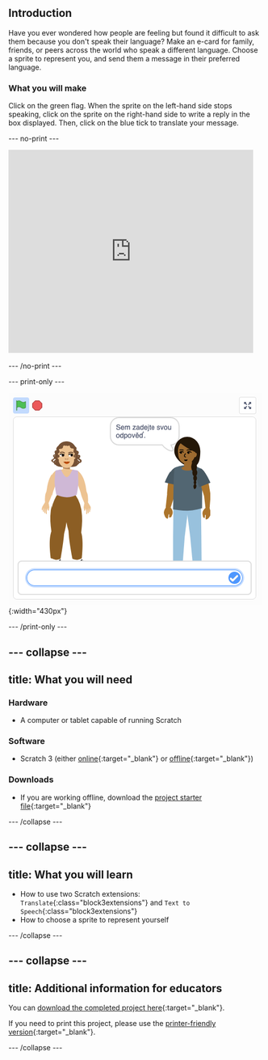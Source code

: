 ## Introduction

Have you ever wondered how people are feeling but found it difficult to ask them because you don't speak their language? Make an e-card for family, friends, or peers across the world who speak a different language. Choose a sprite to represent you, and send them a message in their preferred language.

### What you will make

Click on the green flag. When the sprite on the left-hand side stops speaking, click on the sprite on the right-hand side to write a reply in the box displayed. Then, click on the blue tick to translate your message.

--- no-print ---

<div class="scratch-preview">
  <iframe src="https://scratch.mit.edu/projects/399169995/embed" allowtransparency="true" width="485" height="402" frameborder="0" scrolling="no" allowfullscreen></iframe>
</div>

--- /no-print ---

--- print-only ---

![complete project](images/youspeak2.png){:width="430px"}

--- /print-only ---

--- collapse ---
---
title: What you will need
---
### Hardware
+ A computer or tablet capable of running Scratch
 
### Software
+ Scratch 3 (either [online](https://scratch.mit.edu/){:target="_blank"} or [offline](https://scratch.mit.edu/download){:target="_blank"})
 
### Downloads
+ If you are working offline, download the [project starter file](http://rpf.io/p/en/how-are-you-go){:target="_blank"}


--- /collapse ---

--- collapse ---
---
title: What you will learn
---

+ How to use two Scratch extensions: `Translate`{:class="block3extensions"} and `Text to Speech`{:class="block3extensions"}
+ How to choose a sprite to represent yourself

--- /collapse ---

--- collapse ---
---
title: Additional information for educators
---
You can [download the completed project here](http://rpf.io/p/en/how-are-you-get){:target="_blank"}.

If you need to print this project, please use the [printer-friendly version](https://projects.raspberrypi.org/en/projects/how-are-you-?/print){:target="_blank"}.

--- /collapse ---
